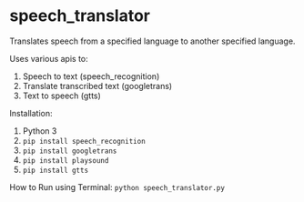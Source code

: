 # speech_translator
Translates speech from a specified language to another specified language.

Uses various apis to:
  1. Speech to text (speech_recognition)
  2. Translate transcribed text (googletrans)
  3. Text to speech (gtts)

Installation:
1. Python 3
2. ```pip install speech_recognition```
3. ```pip install googletrans```
4. ```pip install playsound```
5. ```pip install gtts```

How to Run using Terminal:
    ```python speech_translator.py```
